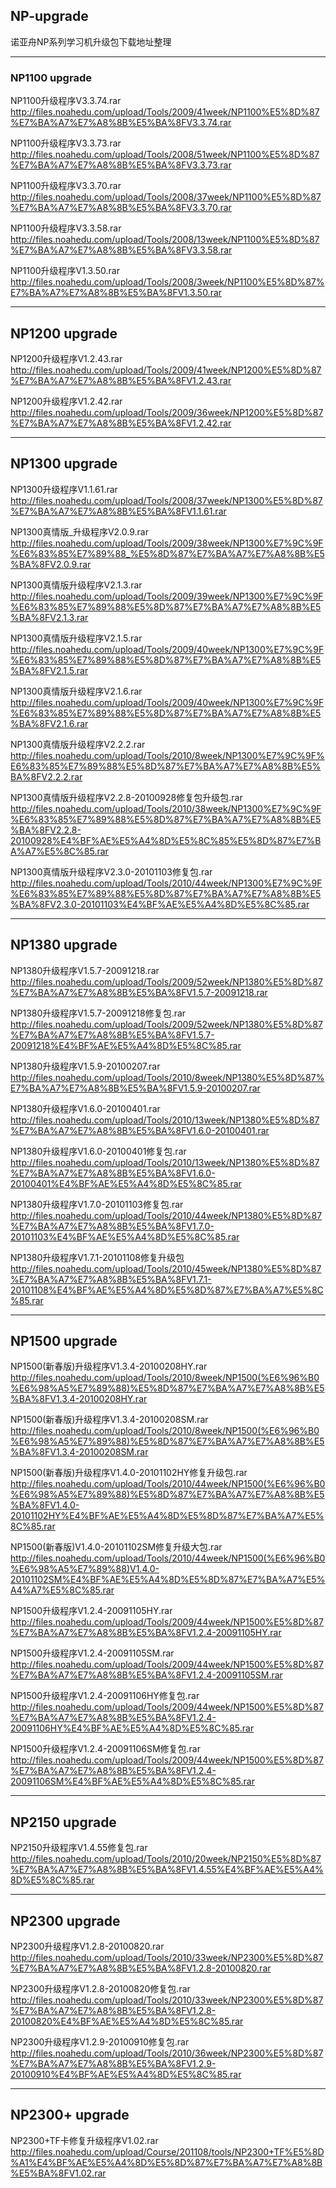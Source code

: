 ## NP-upgrade

诺亚舟NP系列学习机升级包下载地址整理

---

### NP1100 upgrade

NP1100升级程序V3.3.74.rar
http://files.noahedu.com/upload/Tools/2009/41week/NP1100%E5%8D%87%E7%BA%A7%E7%A8%8B%E5%BA%8FV3.3.74.rar

NP1100升级程序V3.3.73.rar
http://files.noahedu.com/upload/Tools/2008/51week/NP1100%E5%8D%87%E7%BA%A7%E7%A8%8B%E5%BA%8FV3.3.73.rar

NP1100升级程序V3.3.70.rar
http://files.noahedu.com/upload/Tools/2008/37week/NP1100%E5%8D%87%E7%BA%A7%E7%A8%8B%E5%BA%8FV3.3.70.rar

NP1100升级程序V3.3.58.rar
http://files.noahedu.com/upload/Tools/2008/13week/NP1100%E5%8D%87%E7%BA%A7%E7%A8%8B%E5%BA%8FV3.3.58.rar

NP1100升级程序V1.3.50.rar
http://files.noahedu.com/upload/Tools/2008/3week/NP1100%E5%8D%87%E7%BA%A7%E7%A8%8B%E5%BA%8FV1.3.50.rar

---

## NP1200 upgrade

NP1200升级程序V1.2.43.rar
http://files.noahedu.com/upload/Tools/2009/41week/NP1200%E5%8D%87%E7%BA%A7%E7%A8%8B%E5%BA%8FV1.2.43.rar

NP1200升级程序V1.2.42.rar
http://files.noahedu.com/upload/Tools/2009/36week/NP1200%E5%8D%87%E7%BA%A7%E7%A8%8B%E5%BA%8FV1.2.42.rar

---

## NP1300 upgrade

NP1300升级程序V1.1.61.rar
http://files.noahedu.com/upload/Tools/2008/37week/NP1300%E5%8D%87%E7%BA%A7%E7%A8%8B%E5%BA%8FV1.1.61.rar

NP1300真情版_升级程序V2.0.9.rar
http://files.noahedu.com/upload/Tools/2009/38week/NP1300%E7%9C%9F%E6%83%85%E7%89%88_%E5%8D%87%E7%BA%A7%E7%A8%8B%E5%BA%8FV2.0.9.rar

NP1300真情版升级程序V2.1.3.rar
http://files.noahedu.com/upload/Tools/2009/39week/NP1300%E7%9C%9F%E6%83%85%E7%89%88%E5%8D%87%E7%BA%A7%E7%A8%8B%E5%BA%8FV2.1.3.rar

NP1300真情版升级程序V2.1.5.rar
http://files.noahedu.com/upload/Tools/2009/40week/NP1300%E7%9C%9F%E6%83%85%E7%89%88%E5%8D%87%E7%BA%A7%E7%A8%8B%E5%BA%8FV2.1.5.rar

NP1300真情版升级程序V2.1.6.rar
http://files.noahedu.com/upload/Tools/2009/40week/NP1300%E7%9C%9F%E6%83%85%E7%89%88%E5%8D%87%E7%BA%A7%E7%A8%8B%E5%BA%8FV2.1.6.rar

NP1300真情版升级程序V2.2.2.rar
http://files.noahedu.com/upload/Tools/2010/8week/NP1300%E7%9C%9F%E6%83%85%E7%89%88%E5%8D%87%E7%BA%A7%E7%A8%8B%E5%BA%8FV2.2.2.rar

NP1300真情版升级程序V2.2.8-20100928修复包升级包.rar
http://files.noahedu.com/upload/Tools/2010/38week/NP1300%E7%9C%9F%E6%83%85%E7%89%88%E5%8D%87%E7%BA%A7%E7%A8%8B%E5%BA%8FV2.2.8-20100928%E4%BF%AE%E5%A4%8D%E5%8C%85%E5%8D%87%E7%BA%A7%E5%8C%85.rar

NP1300真情版升级程序V2.3.0-20101103修复包.rar
http://files.noahedu.com/upload/Tools/2010/44week/NP1300%E7%9C%9F%E6%83%85%E7%89%88%E5%8D%87%E7%BA%A7%E7%A8%8B%E5%BA%8FV2.3.0-20101103%E4%BF%AE%E5%A4%8D%E5%8C%85.rar

---

## NP1380 upgrade

NP1380升级程序V1.5.7-20091218.rar
http://files.noahedu.com/upload/Tools/2009/52week/NP1380%E5%8D%87%E7%BA%A7%E7%A8%8B%E5%BA%8FV1.5.7-20091218.rar

NP1380升级程序V1.5.7-20091218修复包.rar
http://files.noahedu.com/upload/Tools/2009/52week/NP1380%E5%8D%87%E7%BA%A7%E7%A8%8B%E5%BA%8FV1.5.7-20091218%E4%BF%AE%E5%A4%8D%E5%8C%85.rar

NP1380升级程序V1.5.9-20100207.rar
http://files.noahedu.com/upload/Tools/2010/8week/NP1380%E5%8D%87%E7%BA%A7%E7%A8%8B%E5%BA%8FV1.5.9-20100207.rar

NP1380升级程序V1.6.0-20100401.rar
http://files.noahedu.com/upload/Tools/2010/13week/NP1380%E5%8D%87%E7%BA%A7%E7%A8%8B%E5%BA%8FV1.6.0-20100401.rar

NP1380升级程序V1.6.0-20100401修复包.rar
http://files.noahedu.com/upload/Tools/2010/13week/NP1380%E5%8D%87%E7%BA%A7%E7%A8%8B%E5%BA%8FV1.6.0-20100401%E4%BF%AE%E5%A4%8D%E5%8C%85.rar

NP1380升级程序V1.7.0-20101103修复包.rar
http://files.noahedu.com/upload/Tools/2010/44week/NP1380%E5%8D%87%E7%BA%A7%E7%A8%8B%E5%BA%8FV1.7.0-20101103%E4%BF%AE%E5%A4%8D%E5%8C%85.rar

NP1380升级程序V1.7.1-20101108修复升级包
http://files.noahedu.com/upload/Tools/2010/45week/NP1380%E5%8D%87%E7%BA%A7%E7%A8%8B%E5%BA%8FV1.7.1-20101108%E4%BF%AE%E5%A4%8D%E5%8D%87%E7%BA%A7%E5%8C%85.rar

---

## NP1500 upgrade

NP1500(新春版)升级程序V1.3.4-20100208HY.rar
http://files.noahedu.com/upload/Tools/2010/8week/NP1500(%E6%96%B0%E6%98%A5%E7%89%88)%E5%8D%87%E7%BA%A7%E7%A8%8B%E5%BA%8FV1.3.4-20100208HY.rar

NP1500(新春版)升级程序V1.3.4-20100208SM.rar
http://files.noahedu.com/upload/Tools/2010/8week/NP1500(%E6%96%B0%E6%98%A5%E7%89%88)%E5%8D%87%E7%BA%A7%E7%A8%8B%E5%BA%8FV1.3.4-20100208SM.rar

NP1500(新春版)升级程序V1.4.0-20101102HY修复升级包.rar
http://files.noahedu.com/upload/Tools/2010/44week/NP1500(%E6%96%B0%E6%98%A5%E7%89%88)%E5%8D%87%E7%BA%A7%E7%A8%8B%E5%BA%8FV1.4.0-20101102HY%E4%BF%AE%E5%A4%8D%E5%8D%87%E7%BA%A7%E5%8C%85.rar

NP1500(新春版)V1.4.0-20101102SM修复升级大包.rar
http://files.noahedu.com/upload/Tools/2010/44week/NP1500(%E6%96%B0%E6%98%A5%E7%89%88)V1.4.0-20101102SM%E4%BF%AE%E5%A4%8D%E5%8D%87%E7%BA%A7%E5%A4%A7%E5%8C%85.rar

NP1500升级程序V1.2.4-20091105HY.rar
http://files.noahedu.com/upload/Tools/2009/44week/NP1500%E5%8D%87%E7%BA%A7%E7%A8%8B%E5%BA%8FV1.2.4-20091105HY.rar

NP1500升级程序V1.2.4-20091105SM.rar
http://files.noahedu.com/upload/Tools/2009/44week/NP1500%E5%8D%87%E7%BA%A7%E7%A8%8B%E5%BA%8FV1.2.4-20091105SM.rar

NP1500升级程序V1.2.4-20091106HY修复包.rar
http://files.noahedu.com/upload/Tools/2009/44week/NP1500%E5%8D%87%E7%BA%A7%E7%A8%8B%E5%BA%8FV1.2.4-20091106HY%E4%BF%AE%E5%A4%8D%E5%8C%85.rar

NP1500升级程序V1.2.4-20091106SM修复包.rar
http://files.noahedu.com/upload/Tools/2009/44week/NP1500%E5%8D%87%E7%BA%A7%E7%A8%8B%E5%BA%8FV1.2.4-20091106SM%E4%BF%AE%E5%A4%8D%E5%8C%85.rar

---

## NP2150 upgrade

NP2150升级程序V1.4.55修复包.rar
http://files.noahedu.com/upload/Tools/2010/20week/NP2150%E5%8D%87%E7%BA%A7%E7%A8%8B%E5%BA%8FV1.4.55%E4%BF%AE%E5%A4%8D%E5%8C%85.rar

---

## NP2300 upgrade

NP2300升级程序V1.2.8-20100820.rar
http://files.noahedu.com/upload/Tools/2010/33week/NP2300%E5%8D%87%E7%BA%A7%E7%A8%8B%E5%BA%8FV1.2.8-20100820.rar

NP2300升级程序V1.2.8-20100820修复包.rar
http://files.noahedu.com/upload/Tools/2010/33week/NP2300%E5%8D%87%E7%BA%A7%E7%A8%8B%E5%BA%8FV1.2.8-20100820%E4%BF%AE%E5%A4%8D%E5%8C%85.rar

NP2300升级程序V1.2.9-20100910修复包.rar
http://files.noahedu.com/upload/Tools/2010/36week/NP2300%E5%8D%87%E7%BA%A7%E7%A8%8B%E5%BA%8FV1.2.9-20100910%E4%BF%AE%E5%A4%8D%E5%8C%85.rar

---

## NP2300+ upgrade

NP2300+TF卡修复升级程序V1.02.rar
http://files.noahedu.com/upload/Course/201108/tools/NP2300+TF%E5%8D%A1%E4%BF%AE%E5%A4%8D%E5%8D%87%E7%BA%A7%E7%A8%8B%E5%BA%8FV1.02.rar

